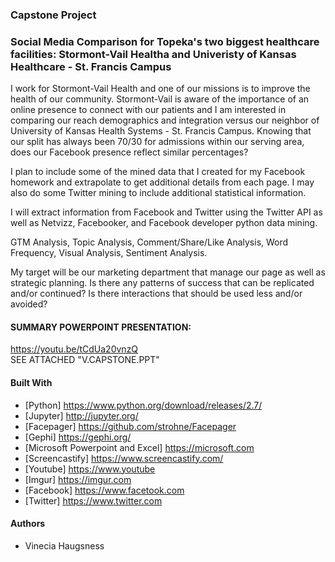 ### Capstone Project 
### Social Media Comparison for Topeka's two biggest healthcare facilities:  Stormont-Vail Healtha and Univeristy of Kansas Healthcare - St. Francis Campus

I work for Stormont-Vail Health and one of our missions is to improve the health of our community. Stormont-Vail is aware of the importance of an online presence to connect with our patients and I am interested in comparing our reach demographics and integration versus our neighbor of University of Kansas Health Systems - St. Francis Campus. Knowing that our split has always been 70/30 for admissions within our serving area, does our Facebook presence reflect similar percentages?

I plan to include some of the mined data that I created for my Facebook homework and extrapolate to get additional details from each page. I may also do some Twitter mining to include additional statistical information.

I will extract information from Facebook and Twitter using the Twitter API as well as Netvizz, Facebooker, and Facebook developer python data mining.

GTM Analysis, Topic Analysis, Comment/Share/Like Analysis, Word Frequency, Visual Analysis, Sentiment Analysis.

My target will be our marketing department that manage our page as well as strategic planning. Is there any patterns of success that can be replicated and/or continued? Is there interactions that should be used less and/or avoided?

#### SUMMARY POWERPOINT PRESENTATION:
https://youtu.be/tCdUa20vnzQ <br/>
SEE ATTACHED "V.CAPSTONE.PPT" 

#### Built With
* [Python] https://www.python.org/download/releases/2.7/
* [Jupyter] http://jupyter.org/
* [Facepager] https://github.com/strohne/Facepager
* [Gephi] https://gephi.org/
* [Microsoft Powerpoint and Excel] https://microsoft.com
* [Screencastify] https://www.screencastify.com/
* [Youtube] https://www.youtube
* [Imgur] https://imgur.com
* [Facebook] https://www.facetook.com
* [Twitter] https://www.twitter.com

#### Authors
* Vinecia Haugsness
